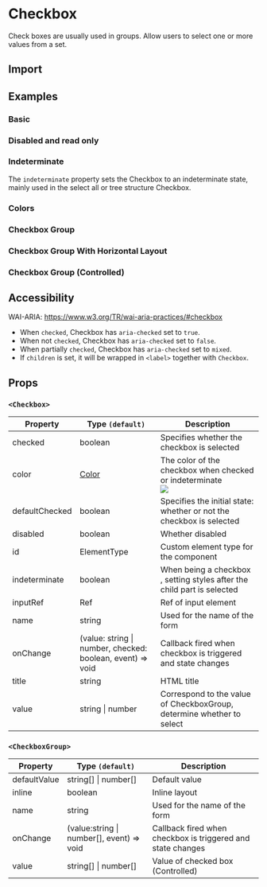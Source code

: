 # Checkbox

Check boxes are usually used in groups. Allow users to select one or more values ​​from a set.

## Import

<!--{include:<import-guide>}-->

## Examples

### Basic

<!--{include:`basic.md`}-->

### Disabled and read only

<!--{include:`disabled.md`}-->

### Indeterminate

The `indeterminate` property sets the Checkbox to an indeterminate state, mainly used in the select all or tree structure Checkbox.

<!--{include:`indeterminate.md`}-->

### Colors

<!--{include:`colors.md`}-->

### Checkbox Group

<!--{include:`checkbox-group.md`}-->

### Checkbox Group With Horizontal Layout

<!--{include:`checkbox-groupinline.md`}-->

### Checkbox Group (Controlled)

<!--{include:`checkbox-group-controlled.md`}-->

## Accessibility

WAI-ARIA: https://www.w3.org/TR/wai-aria-practices/#checkbox

- When `checked`, Checkbox has `aria-checked` set to `true`.
- When not `checked`, Checkbox has `aria-checked` set to `false`.
- When partially `checked`, Checkbox has `aria-checked` set to `mixed`.
- If `children` is set, it will be wrapped in `<label>` together with `Checkbox`.

## Props

### `<Checkbox>`

| Property       | Type `(default)`                                           | Description                                                                                                     |
| -------------- | ---------------------------------------------------------- | --------------------------------------------------------------------------------------------------------------- |
| checked        | boolean                                                    | Specifies whether the checkbox is selected                                                                      |
| color          | [Color](#code-ts-color-code)                               | The color of the checkbox when checked or indeterminate <br/>![](https://img.shields.io/badge/min-v5.56.0-blue) |
| defaultChecked | boolean                                                    | Specifies the initial state: whether or not the checkbox is selected                                            |
| disabled       | boolean                                                    | Whether disabled                                                                                                |
| id             | ElementType                                                | Custom element type for the component                                                                           |
| indeterminate  | boolean                                                    | When being a checkbox , setting styles after the child part is selected                                         |
| inputRef       | Ref                                                        | Ref of input element                                                                                            |
| name           | string                                                     | Used for the name of the form                                                                                   |
| onChange       | (value: string \| number, checked: boolean, event) => void | Callback fired when checkbox is triggered and state changes                                                     |
| title          | string                                                     | HTML title                                                                                                      |
| value          | string \| number                                           | Correspond to the value of CheckboxGroup, determine whether to select                                           |

### `<CheckboxGroup>`

| Property     | Type `(default)`                          | Description                                                 |
| ------------ | ----------------------------------------- | ----------------------------------------------------------- |
| defaultValue | string[] \| number[]                      | Default value                                               |
| inline       | boolean                                   | Inline layout                                               |
| name         | string                                    | Used for the name of the form                               |
| onChange     | (value:string \| number[], event) => void | Callback fired when checkbox is triggered and state changes |
| value        | string[] \| number[]                      | Value of checked box (Controlled)                           |

<!--{include:(_common/types/color.md)}-->
